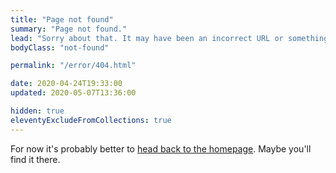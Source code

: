 ```yaml
---
title: "Page not found"
summary: "Page not found."
lead: "Sorry about that. It may have been an incorrect URL or something removed, renamed or just missing!"
bodyClass: "not-found"

permalink: "/error/404.html"

date: 2020-04-24T19:33:00
updated: 2020-05-07T13:36:00

hidden: true
eleventyExcludeFromCollections: true
---
```


For now it's probably better to <a href="{{ '/' | url }}">head back to the homepage</a>. Maybe you'll find it there.
